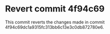 # Revert commit 4f94c69

This commit reverts the changes made in commit 4f94c69dc1a9315fc313bb6c13e3c0db872780e6.